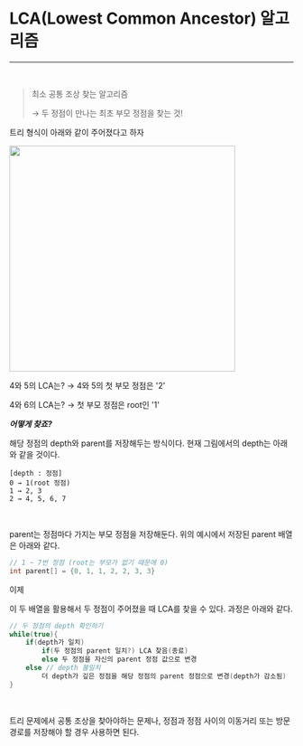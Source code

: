 # LCA(Lowest Common Ancestor) 알고리즘

---

<br>

> 최소 공통 조상 찾는 알고리즘
>
> → 두 정점이 만나는 최초 부모 정점을 찾는 것!

트리 형식이 아래와 같이 주어졌다고 하자

<img src="https://media.geeksforgeeks.org/wp-content/cdn-uploads/lca.png" width=400>

4와 5의 LCA는? → 4와 5의 첫 부모 정점은 '2'

4와 6의 LCA는? → 첫 부모 정점은 root인 '1'

***어떻게 찾죠?***

해당 정점의 depth와 parent를 저장해두는 방식이다. 현재 그림에서의 depth는 아래와 같을 것이다.

```
[depth : 정점]
0 → 1(root 정점)
1 → 2, 3
2 → 4, 5, 6, 7
```

<br>

parent는 정점마다 가지는 부모 정점을 저장해둔다. 위의 예시에서 저장된 parent 배열은 아래와 같다.

```java
// 1 ~ 7번 정점 (root는 부모가 없기 때문에 0)
int parent[] = {0, 1, 1, 2, 2, 3, 3}
```

이제

이 두 배열을 활용해서 두 정점이 주어졌을 때 LCA를 찾을 수 있다. 과정은 아래와 같다.

```java
// 두 정점의 depth 확인하기
while(true){
	if(depth가 일치)
		if(두 정점의 parent 일치?) LCA 찾음(종료)
        else 두 정점을 자신의 parent 정점 값으로 변경
    else // depth 불일치
        더 depth가 깊은 정점을 해당 정점의 parent 정점으로 변경(depth가 감소됨)
}
```

<br>

트리 문제에서 공통 조상을 찾아야하는 문제나, 정점과 정점 사이의 이동거리 또는 방문경로를 저장해야 할 경우 사용하면 된다. 